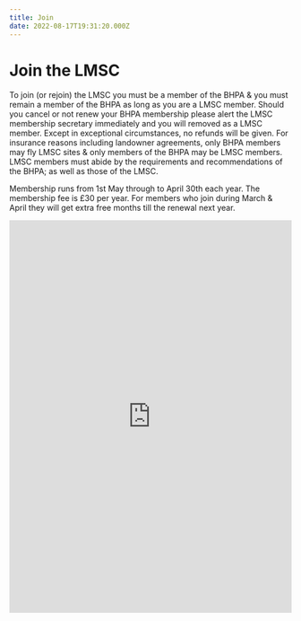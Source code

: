 ```yaml
---
title: Join
date: 2022-08-17T19:31:20.000Z
---
```

# Join the LMSC

To join (or rejoin) the LMSC you must be a member of the BHPA & you must remain a member of the BHPA as long as you are a LMSC member. Should you cancel or not renew your BHPA membership please alert the LMSC membership secretary immediately and you will removed as a LMSC member. Except in exceptional circumstances, no refunds will be given. For insurance reasons including landowner agreements, only BHPA members may fly LMSC sites & only members of the BHPA may be LMSC members.  LMSC members must abide by the requirements and recommendations of the BHPA; as well as those of the LMSC.

Membership runs from 1st May through to April 30th each year. The membership fee is £30 per year. For members who join during March & April they will get extra free months till the renewal next year.

<iframe id='wcFrame' src='https://webcollect.org.uk/org/index.php?page=subscription&amp;organisation_id=2728&amp;embedded=1' width='100%' height='700px' marginheight='0' frameborder='0' allowTransparency='true'></iframe>